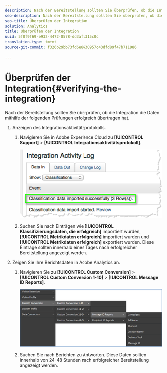 ```yaml
---
description: Nach der Bereitstellung sollten Sie überprüfen, ob die Integration die Daten mithilfe der folgenden Prüfungen erfolgreich übertragen hat.
seo-description: Nach der Bereitstellung sollten Sie überprüfen, ob die Integration die Daten mithilfe der folgenden Prüfungen erfolgreich übertragen hat.
seo-title: Überprüfen der Integration
solution: Analytics
title: Überprüfen der Integration
uuid: 5f0f9f69-e932-4472-8578-dd3af1315c0c
translation-type: tm+mt
source-git-commit: f326b29bb73fd6e8630957c43dfd89f47b711986

---
```



# Überprüfen der Integration{#verifying-the-integration}

Nach der Bereitstellung sollten Sie überprüfen, ob die Integration die Daten mithilfe der folgenden Prüfungen erfolgreich übertragen hat.

1. Anzeigen des Integrationsaktivitätsprotokolls.
   1. Navigieren Sie in Adobe Experience Cloud zu **[!UICONTROL Support]** &gt; **[!UICONTROL Integrationsaktivitätsprotokoll]**.

      ![](assets/integration_activity_log.png)

   1. Suchen Sie nach Einträgen wie **[!UICONTROL Klassifizierungsdaten, die erfolgreich]** importiert wurden, **[!UICONTROL Metrikdaten erfolgreich]** importiert wurden und **[!UICONTROL Metrikdaten erfolgreich]** exportiert wurden. Diese Einträge sollten innerhalb eines Tages nach erfolgreicher Bereitstellung angezeigt werden.
1. Zeigen Sie Ihre Berichtsdaten in Adobe Analytics an.

   1. Navigieren Sie zu **[!UICONTROL Custom Conversion]** &gt; **[!UICONTROL Custom Conversion 1-10]** &gt; **[!UICONTROL Message ID Reports]**.

      ![](assets/reporting.png)

   1. Suchen Sie nach Berichten zu Antworten. Diese Daten sollten innerhalb von 24-48 Stunden nach erfolgreicher Bereitstellung angezeigt werden.
